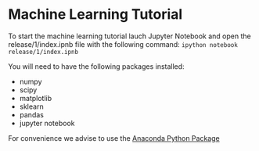 # Machine Learning Tutorial

To start the machine learning tutorial lauch Jupyter Notebook and open the release/1/index.ipnb file with the following command:
```ipython notebook release/1/index.ipnb```

You will need to have the following packages installed:
* numpy
* scipy
* matplotlib
* sklearn
* pandas
* jupyter notebook

For convenience we advise to use the [Anaconda Python Package](https://www.continuum.io/downloads)

